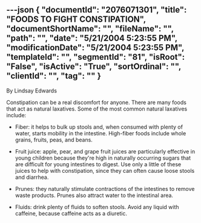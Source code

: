 ---json
{
  "documentId": "2076071301",
  "title": "FOODS TO FIGHT CONSTIPATION",
  "documentShortName": "",
  "fileName": "",
  "path": "",
  "date": "5/21/2004 5:23:55 PM",
  "modificationDate": "5/21/2004 5:23:55 PM",
  "templateId": "",
  "segmentId": "81",
  "isRoot": "False",
  "isActive": "True",
  "sortOrdinal": "",
  "clientId": "",
  "tag": ""
}
---

By Lindsay Edwards 
 
Constipation can be a real discomfort for anyone. There are many foods that act as natural laxatives. Some of the most common natural laxatives include: 

* Fiber: it helps to bulk up stools and, when consumed with plenty of water, starts mobility in the intestine. High-fiber foods include whole grains, fruits, peas, and beans. 

* Fruit juice: apple, pear, and grape fruit juices are particularly effective in young children because they're high in naturally occurring sugars that are difficult for young intestines to digest. Use only a little of these juices to help with constipation, since they can often cause loose stools and diarrhea. 

* Prunes: they naturally stimulate contractions of the intestines to remove waste products. Prunes also attract water to the intestinal area. 

* Fluids: drink plenty of fluids to soften stools. Avoid any liquid with caffeine, because caffeine acts as a diuretic.
